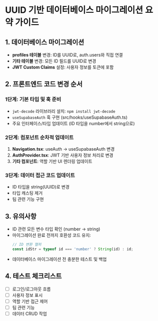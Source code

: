 # UUID 기반 데이터베이스 마이그레이션 요약 가이드

## 1. 데이터베이스 마이그레이션 

- **profiles 테이블** 변경: ID를 UUID로, auth.users와 직접 연결
- **기타 테이블** 변경: 모든 ID 필드를 UUID로 변경
- **JWT Custom Claims** 설정: 사용자 정보를 토큰에 포함

## 2. 프론트엔드 코드 변경 순서

### 1단계: 기본 타입 및 훅 준비
- `jwt-decode` 라이브러리 설치: `npm install jwt-decode`
- `useSupabaseAuth` 훅 구현 (src/hooks/useSupabaseAuth.ts)
- 주요 인터페이스/타입 업데이트 (ID 타입을 number에서 string으로)

### 2단계: 컴포넌트 순차적 업데이트
1. **Navigation.tsx**: useAuth → useSupabaseAuth 변경
2. **AuthProvider.tsx**: JWT 기반 사용자 정보 처리로 변경 
3. **기타 컴포넌트**: 역할 기반 UI 렌더링 업데이트

### 3단계: 데이터 접근 코드 업데이트
- ID 타입을 string(UUID)로 변경
- 타입 캐스팅 제거
- 팀 관련 기능 구현

## 3. 유의사항

- ID 관련 모든 변수 타입 확인 (number → string)
- 마이그레이션 완료 전까지 호환성 코드 유지:
  ```typescript
  // ID 변환 헬퍼
  const idStr = typeof id === 'number' ? String(id) : id;
  ```
- 데이터베이스 마이그레이션 전 충분한 테스트 및 백업

## 4. 테스트 체크리스트

- [ ] 로그인/로그아웃 흐름
- [ ] 사용자 정보 표시
- [ ] 역할 기반 접근 제어
- [ ] 팀 관련 기능
- [ ] 데이터 CRUD 작업 